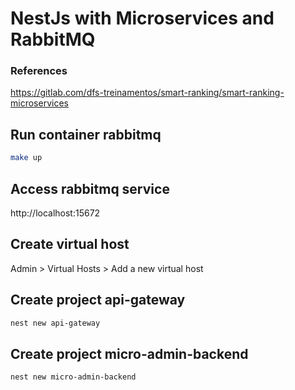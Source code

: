 # NestJs with Microservices and RabbitMQ

### References

https://gitlab.com/dfs-treinamentos/smart-ranking/smart-ranking-microservices

## Run container rabbitmq

```bash
make up
```

## Access rabbitmq service

http://localhost:15672

## Create virtual host

Admin > Virtual Hosts > Add a new virtual host

## Create project api-gateway

```bash
nest new api-gateway
```

## Create project micro-admin-backend

```bash
nest new micro-admin-backend
```
